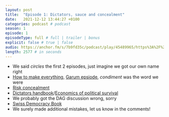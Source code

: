 ```yaml
---
layout: post
title:  "Episode 1: Dictators, sauce and concealment"
date:   2021-12-12 13:44:27 +0100
categories: podcast # podcast
season: 1
episode: 1
episodeType: full # full | trailer | bonus
explicit: false # true | false
audio: https://anchor.fm/s/7b9fd35c/podcast/play/45489965/https%3A%2F%2Fd3ctxlq1ktw2nl.cloudfront.net%2Fstaging%2F2021-11-30%2F240023495-44100-2-aa9feb4a86931.m4a
length: 2577 # in seconds
---
```


- We said *circles* the first 2 episodes, just imagine we got our own name right
- [How to make everything](https://www.youtube.com/c/MakeEverythingTv), [Garum epsiode](https://www.youtube.com/watch?v=StoZrjiCLvs), *condiment* was the word we were
- [Risk concealment](https://link.springer.com/book/10.1007/978-3-319-24301-6)
- [Dictators handbook](https://www.goodreads.com/book/show/11612989-the-dictator-s-handbook)/[Economics of political survival](https://mitpress.mit.edu/books/logic-political-survival)
- We probably got the DAG discussion wrong, sorry
- [Swiss Democracy Book](https://link.springer.com/book/10.1007/978-3-030-63266-3)
- We surely made additional mistakes, let us know in the comments!
